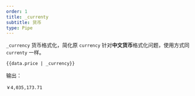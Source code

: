 ```yaml
---
order: 1
title: _currenty
subtitle: 货币
type: Pipe
---
```


`_currency` 货币格式化，简化原 `currency` 针对**中文货币**格式化问题，使用方式同 `currenty` 一样。

```html
{{data.price | _currency}}
```

输出：

```
￥4,035,173.71
```
